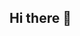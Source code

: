 ## Hi there 👋

<!--
**smartdev022/smartdev022** is a ✨ _special_ ✨ repository because its `README.md` (this file) appears on your GitHub profile.

-  I am a Full-Stack Developer with 7 years of experience in Python and Rust, and 5 years in Blockchain/Web3 development, making me a strong fit for blockchain roles. With expertise in Rust and Solidity, I specialize in smart contract development for Ethereum, Cosmos, Polkadot, Solana, Terra, Binance Smart Chain, Polygon, and Fantom. I have extensive experience building DApps using Ether.js, CosmJS, Terra.js, and Web3.js, along with a solid background in backend and application development with Rust and Python frameworks like Django and Flask.

-  I am also proficient in JavaScript/TypeScript, working with frameworks such as React, Next.js, Vue.js, Node, Express, and NestJS, as well as TensorFlow.js for machine learning applications. Since graduating from university, I have joined various companies and teams to build web and mobile apps, recently focusing my passion on DeFi DApp and NFT marketplace development. I am a strong communicator, dedicated to continuous learning and improvement, and I am excited about the opportunity to contribute to innovative blockchain projects with like-minded teams.


Here are some ideas to get you started:

- 🔭 I’m currently working on ...
- 🌱 I’m currently learning ...
- 👯 I’m looking to collaborate on ...
- 🤔 I’m looking for help with ...
- 💬 Ask me about ...
- 📫 How to reach me: ...
- 😄 Pronouns: ...
- ⚡ Fun fact: ...
-->
